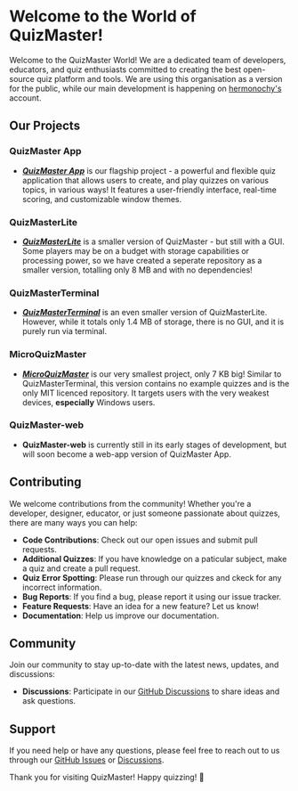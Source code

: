 # Welcome to the World of QuizMaster!

Welcome to the QuizMaster World! We are a dedicated team of developers, educators, and quiz enthusiasts committed to creating the best open-source quiz platform and tools. We are using this organisation as a version for the public, while our main development is happening on [hermonochy's](https://github.com/hermonochy) account.

## Our Projects

### QuizMaster App

- [***QuizMaster App***](https://github.com/QuizMaster-world/QuizMaster) is our flagship project - a powerful and flexible quiz application that allows users to create, and play quizzes on various topics, in various ways! It features a user-friendly interface, real-time scoring, and customizable window themes.

### QuizMasterLite

- [***QuizMasterLite***](https://github.com/QuizMaster-world/QuizMasterLite) is a smaller version of QuizMaster - but still with a GUI. Some players may be on a budget with storage capabilities or processing power, so we have created a seperate repository as a smaller version, totalling only 8 MB and with no dependencies!

### QuizMasterTerminal

- [***QuizMasterTerminal***](https://github.com/QuizMaster-world/QuizMasterTerminal) is an even smaller version of QuizMasterLite. However, while it totals only 1.4 MB of storage, there is no GUI, and it is purely run via terminal.

### MicroQuizMaster
- [***MicroQuizMaster***](https://github.com/QuizMaster-world/MicroQuizMaster) is our very smallest project, only 7 KB big! Similar to QuizMasterTerminal, this version contains no example quizzes and is the only MIT licenced repository. It targets users with the very weakest devices, **especially** Windows users.

### QuizMaster-web

- **QuizMaster-web** is currently still in its early stages of development, but will soon become a web-app version of QuizMaster App.

## Contributing

We welcome contributions from the community! Whether you're a developer, designer, educator, or just someone passionate about quizzes, there are many ways you can help:

- **Code Contributions**: Check out our open issues and submit pull requests.
- **Additional Quizzes**: If you have knowledge on a paticular subject, make a quiz and create a pull request.
- **Quiz Error Spotting**: Please run through our quizzes and ckeck for any incorrect information.
- **Bug Reports**: If you find a bug, please report it using our issue tracker.
- **Feature Requests**: Have an idea for a new feature? Let us know!
- **Documentation**: Help us improve our documentation.

## Community

Join our community to stay up-to-date with the latest news, updates, and discussions:

- **Discussions**: Participate in our [GitHub Discussions](https://github.com/orgs/QuizMaster-world/discussions) to share ideas and ask questions.

## Support

If you need help or have any questions, please feel free to reach out to us through our [GitHub Issues](https://github.com/hermonochy/QuizMaster/issues) or [Discussions](https://github.com/orgs/QuizMaster-world/discussions).

Thank you for visiting QuizMaster! Happy quizzing! 🎉

